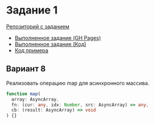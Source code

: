 # Задание 1

[Репозиторий с заданием](https://github.com/dima117/shri-async-hw)

- [Выполненное задание (GH Pages)](https://i-kosh.github.io/shri-async-hw/index.html)
- [Выполненное задание (Код)](https://github.com/i-kosh/shri-async-hw/blob/master/index.js)
- [Код примера](https://github.com/i-kosh/shri-async-hw/blob/master/example.js)

## Вариант 8

Реализовать операцию map для асинхронного массива.

```ts
function map(
  array: AsyncArray,
  fn: (cur: any, idx: Number, src: AsyncArray) => any,
  cb: (result: AsyncArray) => void
) {}
```
